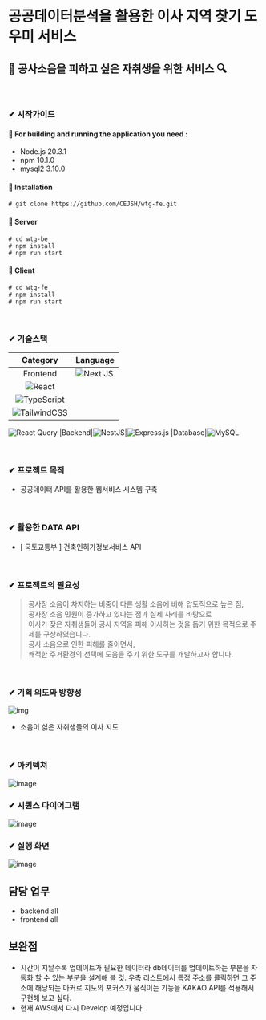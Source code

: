 # 공공데이터분석을 활용한 이사 지역 찾기 도우미 서비스

## 🎺 공사소음을 피하고 싶은 자취생을 위한 서비스 🔍 

<br/>

###  ✔ 시작가이드
#### 🍴 For building and running the application you need :
- Node.js 20.3.1
- npm 10.1.0
- mysql2 3.10.0


#### 🍴 Installation
```
# git clone https://github.com/CEJSH/wtg-fe.git
```
#### 🍴 Server
```
# cd wtg-be
# npm install
# npm run start
```

#### 🍴 Client
```
# cd wtg-fe
# npm install
# npm run start
```
<br/>

### ✔ 기술스택

|Category|Language|
|:--:|:--|
|Frontend|![Next JS](https://img.shields.io/badge/Next-black?style=for-the-badge&logo=next.js&logoColor=white)|
![React](https://img.shields.io/badge/react-%2320232a.svg?style=for-the-badge&logo=react&logoColor=%2361DAFB)|
![TypeScript](https://img.shields.io/badge/typescript-%23007ACC.svg?style=for-the-badge&logo=typescript&logoColor=white)|
![TailwindCSS](https://img.shields.io/badge/tailwindcss-%2338B2AC.svg?style=for-the-badge&logo=tailwind-css&logoColor=white)|
![React Query](https://img.shields.io/badge/-React%20Query-FF4154?style=for-the-badge&logo=react%20query&logoColor=white)
|Backend|![NestJS](https://img.shields.io/badge/nestjs-%23E0234E.svg?style=for-the-badge&logo=nestjs&logoColor=white)|![Express.js](https://img.shields.io/badge/express.js-%23404d59.svg?style=for-the-badge&logo=express&logoColor=%2361DAFB)
|Database|![MySQL](https://img.shields.io/badge/mysql-4479A1.svg?style=for-the-badge&logo=mysql&logoColor=white)

<br/>


### ✔ 프로젝트 목적

- 공공데이터 API를 활용한 웹서비스 시스템 구축

<br/>

### ✔ 활용한 DATA API

- [ 국토교통부 ] 건축인허가정보서비스 API

<br/>

### ✔ 프로젝트의 필요성

> 공사장 소음이 차지하는 비중이 다른 생활 소음에 비해 압도적으로 높은 점,<br/> 공사장 소음 민원이 증가하고 있다는 점과 실제 사례를 바탕으로 <br/> 이사가 잦은 자취생들이 공사 지역을 피해 이사하는 것을 돕기 위한 목적으로 주제를 구상하였습니다.<br/> 공사 소음으로 인한 피해를 줄이면서, <br/>쾌적한 주거환경의 선택에 도움을 주기 위한 도구를 개발하고자 합니다.

<br/>


### ✔ 기획 의도와 방향성

![img](https://github.com/CEJSH/WhereToGo_project/assets/95568006/4e6c77ba-3517-44b5-9c84-09990a756b82)

- 소음이 싫은 자취생들의 이사 지도

<br/>

###  ✔ 아키텍쳐

![image](https://github.com/LeeMyungdeok/Recipe-provided-project/assets/115915362/0d1e4082-b7d8-4a7a-9116-cf92d4c608e4)

###  ✔ 시퀀스 다이어그램

![image](https://github.com/CEJSH/WhereToGo_project/assets/95568006/53bd76dd-5e53-43ce-abee-c278e8d4dc3f)


###  ✔ 실행 화면

![image](https://github.com/CEJSH/WhereToGo_project/assets/95568006/ec08141e-9052-4fb9-9f27-5cca64cf0a19)

## 담당 업무

- backend
all
- frontend
all
## 보완점
* 시간이 지날수록 업데이트가 필요한 데이터라 db데이터를 업데이트하는 부분을 자동화 할 수 있는 부분을 설계해 볼 것. 우측 리스트에서 특정 주소를 클릭하면 그 주소에 해당되는 마커로 지도의 포커스가 움직이는 기능을 KAKAO API를 적용해서 구현해 보고 싶다.
* 현재 AWS에서 다시 Develop 예정입니다.
